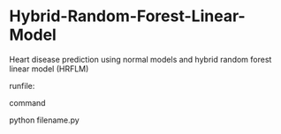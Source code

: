 # Hybrid-Random-Forest-Linear-Model
Heart disease prediction using normal models and hybrid random forest linear model (HRFLM)

runfile:

command

python filename.py
